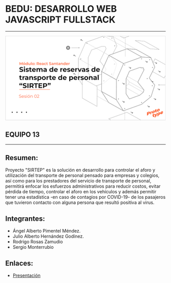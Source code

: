 # BEDU: DESARROLLO WEB JAVASCRIPT FULLSTACK
---
![Portada de presentación](img/portada.png)

## EQUIPO 13

---
## Resumen:

Proyecto "SIRTEP" es la solución en desarrollo para controlar el aforo y utilización del transporte de personal pensado para empresas y colegios, así como para los prestadores del servicio de transporte de personal, permitirá enfocar los esfuerzos administrativos para reducir costos, evitar pérdida de tiempo, controlar el aforo en los vehículos y además permitir tener una estadística -en caso de contagios por COVID-19- de los pasajeros que tuvieron contacto con alguna persona que resultó positiva al virus.


## Integrantes:

- Ángel Alberto Pimentel Méndez.
- Julio Alberto Hernández Godínez.
- Rodrigo Rosas Zamudio
- Sergio Monterrubio

## Enlaces:

- [Presentación](https://docs.google.com/presentation/d/1r7Mm6ty0Lj4CLH24z0i44MKPY-tzARPR5be-RMcBoDg/edit#slide=id.g98072d2428_1_10)

